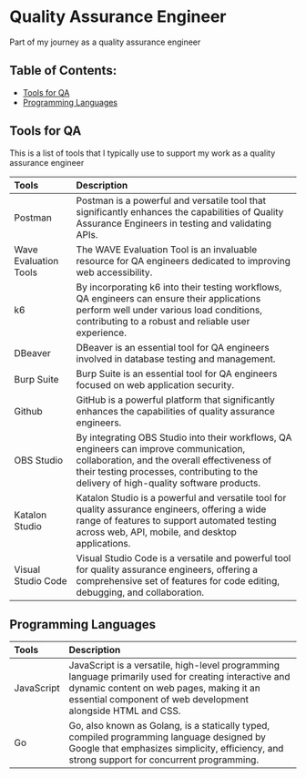 # Quality Assurance Engineer
Part of my journey as a quality assurance engineer

## Table of Contents:
- [Tools for QA](#tools-for-qa)
- [Programming Languages](#programming-languages)

## Tools for QA
This is a list of tools that I typically use to support my work as a quality assurance engineer

|Tools|Description|
|:---|:---|
|Postman| Postman is a powerful and versatile tool that significantly enhances the capabilities of Quality Assurance Engineers in testing and validating APIs.
|Wave Evaluation Tools | The WAVE Evaluation Tool is an invaluable resource for QA engineers dedicated to improving web accessibility.
| k6 | By incorporating k6 into their testing workflows, QA engineers can ensure their applications perform well under various load conditions, contributing to a robust and reliable user experience.
| DBeaver | DBeaver is an essential tool for QA engineers involved in database testing and management.
| Burp Suite | Burp Suite is an essential tool for QA engineers focused on web application security.
| Github | GitHub is a powerful platform that significantly enhances the capabilities of quality assurance engineers.
| OBS Studio | By integrating OBS Studio into their workflows, QA engineers can improve communication, collaboration, and the overall effectiveness of their testing processes, contributing to the delivery of high-quality software products.
| Katalon Studio | Katalon Studio is a powerful and versatile tool for quality assurance engineers, offering a wide range of features to support automated testing across web, API, mobile, and desktop applications.
| Visual Studio Code | Visual Studio Code is a versatile and powerful tool for quality assurance engineers, offering a comprehensive set of features for code editing, debugging, and collaboration.

## Programming Languages
|Tools|Description|
|:---|:---|
|JavaScript|JavaScript is a versatile, high-level programming language primarily used for creating interactive and dynamic content on web pages, making it an essential component of web development alongside HTML and CSS.|
|Go|Go, also known as Golang, is a statically typed, compiled programming language designed by Google that emphasizes simplicity, efficiency, and strong support for concurrent programming.|